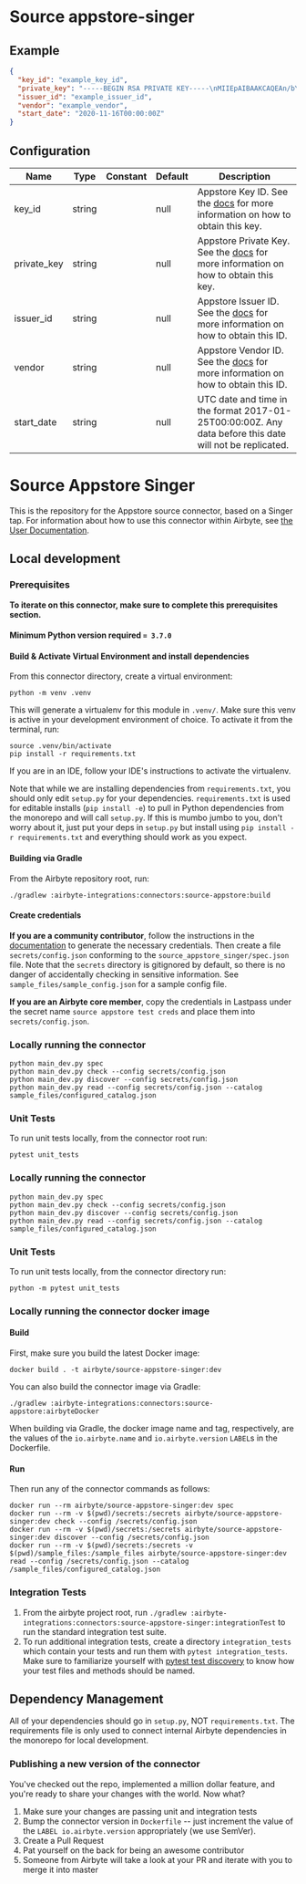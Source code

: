 # Source appstore-singer

## Example
```json
{
  "key_id": "example_key_id",
  "private_key": "-----BEGIN RSA PRIVATE KEY-----\nMIIEpAIBAAKCAQEAn/bY8eXbsBeeavUXfepb/19eXgqHSf5MaAlNKNuV4ysj+LjU\nxP5dUaIN7JROaJzE+JUm/eKQZL9hl/NVPlBUXlbt3yKaGj58N7EbcR7\r\n-----END RSA PRIVATE KEY-----",
  "issuer_id": "example_issuer_id",
  "vendor": "example_vendor",
  "start_date": "2020-11-16T00:00:00Z"
}
```

## Configuration
| Name | Type | Constant | Default | Description |
| --- | --- | --- | --- | --- |
|key_id |string||null|Appstore Key ID. See the <a href="https://docs.airbyte.com/integrations/sources/appstore">docs</a> for more information on how to obtain this key.|
|private_key |string||null|Appstore Private Key. See the <a href="https://docs.airbyte.com/integrations/sources/appstore">docs</a> for more information on how to obtain this key.|
|issuer_id |string||null|Appstore Issuer ID. See the <a href="https://docs.airbyte.com/integrations/sources/appstore">docs</a> for more information on how to obtain this ID.|
|vendor |string||null|Appstore Vendor ID. See the <a href="https://docs.airbyte.com/integrations/sources/appstore">docs</a> for more information on how to obtain this ID.|
|start_date |string||null|UTC date and time in the format 2017-01-25T00:00:00Z. Any data before this date will not be replicated.|

# Source Appstore Singer

This is the repository for the Appstore source connector, based on a Singer tap.
For information about how to use this connector within Airbyte, see [the User Documentation](https://docs.airbyte.io/integrations/sources/appstore).

## Local development

### Prerequisites
**To iterate on this connector, make sure to complete this prerequisites section.**

#### Minimum Python version required `= 3.7.0`

#### Build & Activate Virtual Environment and install dependencies
From this connector directory, create a virtual environment:
```
python -m venv .venv
```

This will generate a virtualenv for this module in `.venv/`. Make sure this venv is active in your
development environment of choice. To activate it from the terminal, run:
```
source .venv/bin/activate
pip install -r requirements.txt
```
If you are in an IDE, follow your IDE's instructions to activate the virtualenv.

Note that while we are installing dependencies from `requirements.txt`, you should only edit `setup.py` for your dependencies. `requirements.txt` is
used for editable installs (`pip install -e`) to pull in Python dependencies from the monorepo and will call `setup.py`.
If this is mumbo jumbo to you, don't worry about it, just put your deps in `setup.py` but install using `pip install -r requirements.txt` and everything
should work as you expect.

#### Building via Gradle
From the Airbyte repository root, run:
```
./gradlew :airbyte-integrations:connectors:source-appstore:build
```

#### Create credentials
**If you are a community contributor**, follow the instructions in the [documentation](https://docs.airbyte.io/integrations/sources/appstore)
to generate the necessary credentials. Then create a file `secrets/config.json` conforming to the `source_appstore_singer/spec.json` file.
Note that the `secrets` directory is gitignored by default, so there is no danger of accidentally checking in sensitive information.
See `sample_files/sample_config.json` for a sample config file.

**If you are an Airbyte core member**, copy the credentials in Lastpass under the secret name `source appstore test creds`
and place them into `secrets/config.json`.

### Locally running the connector
```
python main_dev.py spec
python main_dev.py check --config secrets/config.json
python main_dev.py discover --config secrets/config.json
python main_dev.py read --config secrets/config.json --catalog sample_files/configured_catalog.json
```

### Unit Tests
To run unit tests locally, from the connector root run:
```
pytest unit_tests
```

### Locally running the connector
```
python main_dev.py spec
python main_dev.py check --config secrets/config.json
python main_dev.py discover --config secrets/config.json
python main_dev.py read --config secrets/config.json --catalog sample_files/configured_catalog.json
```

### Unit Tests
To run unit tests locally, from the connector directory run:
```
python -m pytest unit_tests
```

### Locally running the connector docker image

#### Build
First, make sure you build the latest Docker image:
```
docker build . -t airbyte/source-appstore-singer:dev
```

You can also build the connector image via Gradle:
```
./gradlew :airbyte-integrations:connectors:source-appstore:airbyteDocker
```
When building via Gradle, the docker image name and tag, respectively, are the values of the `io.airbyte.name` and `io.airbyte.version` `LABEL`s in
the Dockerfile.

#### Run
Then run any of the connector commands as follows:
```
docker run --rm airbyte/source-appstore-singer:dev spec
docker run --rm -v $(pwd)/secrets:/secrets airbyte/source-appstore-singer:dev check --config /secrets/config.json
docker run --rm -v $(pwd)/secrets:/secrets airbyte/source-appstore-singer:dev discover --config /secrets/config.json
docker run --rm -v $(pwd)/secrets:/secrets -v $(pwd)/sample_files:/sample_files airbyte/source-appstore-singer:dev read --config /secrets/config.json --catalog /sample_files/configured_catalog.json
```

### Integration Tests
1. From the airbyte project root, run `./gradlew :airbyte-integrations:connectors:source-appstore-singer:integrationTest` to run the standard integration test suite.
1. To run additional integration tests, create a directory `integration_tests` which contain your tests and run them with `pytest integration_tests`.
   Make sure to familiarize yourself with [pytest test discovery](https://docs.pytest.org/en/latest/goodpractices.html#test-discovery) to know how your test files and methods should be named.

## Dependency Management
All of your dependencies should go in `setup.py`, NOT `requirements.txt`. The requirements file is only used to connect internal Airbyte dependencies in the monorepo for local development.

### Publishing a new version of the connector
You've checked out the repo, implemented a million dollar feature, and you're ready to share your changes with the world. Now what?
1. Make sure your changes are passing unit and integration tests
1. Bump the connector version in `Dockerfile` -- just increment the value of the `LABEL io.airbyte.version` appropriately (we use SemVer).
1. Create a Pull Request
1. Pat yourself on the back for being an awesome contributor
1. Someone from Airbyte will take a look at your PR and iterate with you to merge it into master
